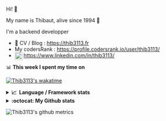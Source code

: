 Hi! 👋

My name is Thibaut, alive since 1994 🍷

I'm a backend developper

-   📝 CV / Blog : https://thib3113.fr
-   My codersRank : https://profile.codersrank.io/user/thib3113/
-   <a href="https://www.linkedin.com/in/thib3113/"><img align="left" alt="Thib3113's Linkedin" width="21px" src="https://img.icons8.com/color/48/linkedin.png" /></a> https://www.linkedin.com/in/thib3113/

📊 **This week I spent my time on**

[![Thib3113's wakatime](https://github-readme-stats.vercel.app/api/wakatime?username=thib3113&layout=default&theme=dracula&langs_count=6&hide_title=true&hide_border=true)](https://wakatime.com/@thib3113)

<details>
  <summary><b>📈&nbsp;&nbsp;Language&nbsp;/&nbsp;Framework stats</b></summary>
  <br/>  
  <a href='https://profile.codersrank.io/user/thib3113/'>
  <img src='http://cr-skills-chart-widget.azurewebsites.net/api/api?username=thib3113&padding=30&skills=php,batchfile,javascript,less,mysql,reactjs,scss,shell,typescript,vue'>
  </a>
</details>

<details>
  <summary><b>:octocat: My Github stats</b></summary>
  <br/>  
  
  <img src="https://github-readme-stats.vercel.app/api?username=thib3113&theme=dracula&show_icons=true&" alt="Thib3113's GitHub stats" />

<!--START_SECTION:activity-->

1. ❗ Opened issue [#38](https://github.com/AmauryD/fastest-validator-decorators/issues/38) in [AmauryD/fastest-validator-decorators](https://github.com/AmauryD/fastest-validator-decorators)
2. 🎉 Merged PR [#50](https://github.com/thib3113/node-crowdsec/pull/50) in [thib3113/node-crowdsec](https://github.com/thib3113/node-crowdsec)
3. 🗣 Commented on [#441](https://github.com/bendotcodes/cookies/pull/441#issuecomment-1878811916) in [bendotcodes/cookies](https://github.com/bendotcodes/cookies)
4. 🗣 Commented on [#441](https://github.com/bendotcodes/cookies/pull/441#issuecomment-1878587587) in [bendotcodes/cookies](https://github.com/bendotcodes/cookies)
5. 🗣 Commented on [#441](https://github.com/bendotcodes/cookies/pull/441#issuecomment-1878485365) in [bendotcodes/cookies](https://github.com/bendotcodes/cookies)
 <!--END_SECTION:activity-->

</details>

![Thib3113's github metrics](https://gist.githubusercontent.com/thib3113/83a96e16f8bca103f1b0e376186c66ec/raw/github-metrics.svg)
